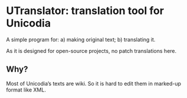 # UTranslator: translation tool for Unicodia

A simple program for: a) making original text; b) translating it.

As it is designed for open-source projects, no patch translations here.

## Why?

Most of Unicodia’s texts are wiki. So it is hard to edit them in marked-up format like XML.
